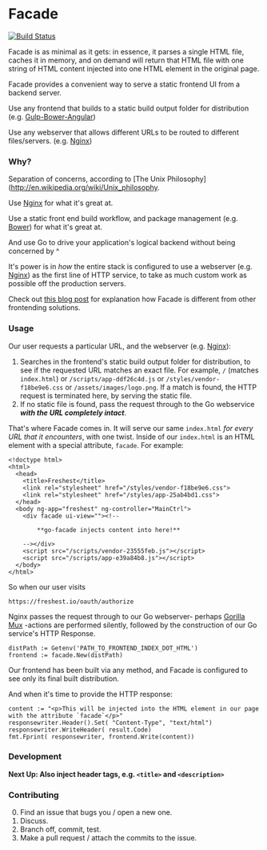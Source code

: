 # Facade 

[![Build Status](https://travis-ci.org/outrightmental/facade.svg?branch=master)](https://travis-ci.org/outrightmental/go-facade)

Facade is as minimal as it gets: in essence, it parses a single HTML file, caches it in memory, and on demand will return that HTML file with one string of HTML content injected into one HTML element in the original page.

Facade provides a convenient way to serve a static frontend UI from a backend server.

Use any frontend that builds to a static build output folder for distribution (e.g. [Gulp-Bower-Angular](https://github.com/Swiip/generator-gulp-angular))

Use any webserver that allows different URLs to be routed to different files/servers. (e.g. [Nginx](http://nginx.org/))
    
### Why?

Separation of concerns, according to [The Unix Philosophy](http://en.wikipedia.org/wiki/Unix_philosophy.

Use [Nginx](http://nginx.org/) for what it's great at.

Use a static front end build workflow, and package management (e.g. [Bower](http://bower.io/)) for what it's great at.

And use Go to drive your application's logical backend without being concerned by ^

It's power is in *how* the entire stack is configured to use a webserver (e.g. [Nginx](http://nginx.org/)) as the first line of HTTP service, to take as much custom work as possible off the production servers.

Check out [this blog post](http://www.outrightmental.com/facade-painless-middleware-frontending-for-go/)
for explanation how Facade is different from other frontending solutions.

### Usage

Our user requests a particular URL, and the webserver (e.g. [Nginx](http://nginx.org/)):

  1. Searches in the frontend's static build output folder for distribution, to see if the requested URL matches an exact file. For example, `/` (matches `index.html`) or `/scripts/app-ddf26c4d.js` or `/styles/vendor-f18be9e6.css` or `/assets/images/logo.png`. If a match is found, the HTTP request is terminated here, by serving the static file.
  2. If no static file is found, pass the request through to the Go webservice ***with the URL completely intact***.

That's where Facade comes in. It will serve our same `index.html` *for every URL that it encounters*, with one twist. Inside of our `index.html` is an HTML element with a special attribute, `facade`. For example:

    <!doctype html>
    <html>
      <head>
        <title>Freshest</title>
        <link rel="stylesheet" href="/styles/vendor-f18be9e6.css">
        <link rel="stylesheet" href="/styles/app-25ab4bd1.css">
      </head>
      <body ng-app="freshest" ng-controller="MainCtrl">
        <div facade ui-view=""><!-- 

            **go-facade injects content into here!**

        --></div>
        <script src="/scripts/vendor-23555feb.js"></script>
        <script src="/scripts/app-e39a84b8.js"></script>
      </body>
    </html>

So when our user visits

    https://freshest.io/oauth/authorize

Nginx passes the request through to our Go webserver- perhaps [Gorilla Mux](http://www.gorillatoolkit.org/pkg/mux) -actions are performed silently, followed by the construction of our Go service's HTTP Response.

    distPath := Getenv('PATH_TO_FRONTEND_INDEX_DOT_HTML')
    frontend := facade.New(distPath)

Our frontend has been built via any method, and Facade is configured to see only its final built distribution.

And when it's time to provide the HTTP response:

    content := "<p>This will be injected into the HTML element in our page with the attribute `facade`</p>"
    responsewriter.Header().Set( "Content-Type", "text/html")
    responsewriter.WriteHeader( result.Code)
    fmt.Fprint( responsewriter, frontend.Write(content))

### Development

**Next Up: Also inject header tags, e.g. `<title>` and `<description>`**

### Contributing

0. Find an issue that bugs you / open a new one.
1. Discuss.
2. Branch off, commit, test.
3. Make a pull request / attach the commits to the issue.
